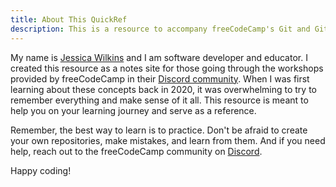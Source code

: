```yaml
---
title: About This QuickRef
description: This is a resource to accompany freeCodeCamp's Git and GitHub workshops held in the Discord community.
---
```


My name is [Jessica Wilkins](https://github.com/jdwilkin4) and I am software developer and educator. I created this resource as a notes site for those going through the workshops provided by freeCodeCamp in their [Discord community](https://discord.com/invite/PRyKn3Vbay). When I was first learning about these concepts back in 2020, it was overwhelming to try to remember everything and make sense of it all. This resource is meant to help you on your learning journey and serve as a reference.

Remember, the best way to learn is to practice. Don't be afraid to create your own repositories, make mistakes, and learn from them. And if you need help, reach out to the freeCodeCamp community on [Discord](https://discord.com/invite/PRyKn3Vbay).

Happy coding!
